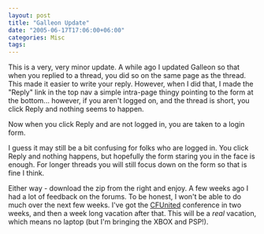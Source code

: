 ```yaml
---
layout: post
title: "Galleon Update"
date: "2005-06-17T17:06:00+06:00"
categories: Misc 
tags: 
---
```


This is a very, very minor update. A while ago I updated Galleon so that when you replied to a thread, you did so on the same page as the thread. This made it easier to write your reply. However, when I did that, I made the "Reply" link in the top nav a simple intra-page thingy pointing to the form at the bottom... however, if you aren't logged on, and the thread is short, you click Reply and nothing seems to happen.

Now when you click Reply and are not logged in, you are taken to a login form. 

I guess it may still be a bit confusing for folks who are logged in. You click Reply and nothing happens, but hopefully the form staring you in the face is enough. For longer threads you will still focus down on the form so that is fine I think.

Either way - download the zip from the right and enjoy. A few weeks ago I had a lot of feedback on the forums. To be honest, I won't be able to do much over the next few weeks. I've got the <a href="http://www.cfunited.org">CFUnited</a> conference in two weeks, and then a week long vacation after that. This will be a <i>real</i> vacation, which means no laptop (but I'm bringing the XBOX and PSP!).